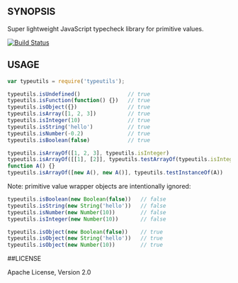 ## SYNOPSIS

Super lightweight JavaScript typecheck library for primitive values.

[![Build Status](https://travis-ci.org/iefserge/typeutils.svg)](https://travis-ci.org/iefserge/typeutils)

## USAGE

```js
var typeutils = require('typeutils');

typeutils.isUndefined()               // true
typeutils.isFunction(function() {})   // true
typeutils.isObject({})                // true
typeutils.isArray([1, 2, 3])          // true
typeutils.isInteger(10)               // true
typeutils.isString('hello')           // true
typeutils.isNumber(-0.2)              // true
typeutils.isBoolean(false)            // true

typeutils.isArrayOf([1, 2, 3], typeutils.isInteger)                         // true
typeutils.isArrayOf([[1], [2]], typeutils.testArrayOf(typeutils.isInteger)) // true
function A() {}
typeutils.isArrayOf([new A(), new A()], typeutils.testInstanceOf(A))        // true

```

Note: primitive value wrapper objects are intentionally ignored:

```js
typeutils.isBoolean(new Boolean(false))   // false
typeutils.isString(new String('hello'))   // false
typeutils.isNumber(new Number(10))        // false
typeutils.isInteger(new Number(10))       // false

typeutils.isObject(new Boolean(false))    // true
typeutils.isObject(new String('hello'))   // true
typeutils.isObject(new Number(10))        // true
```

##LICENSE

Apache License, Version 2.0
